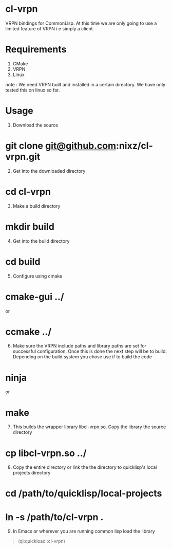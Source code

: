 # cl-vrpn
VRPN bindings for CommonLisp. At this time we are only going to use a limited
feature of VRPN i.e simply a client.

Requirements
================
1. CMake
2. VRPN
3. Linux

note : We need VRPN built and installed in a certain directory. We have only
tested this on linux so far. 

Usage
=======

1. Download the source

# git clone git@github.com:nixz/cl-vrpn.git

2. Get into the downloaded directory

# cd cl-vrpn

3. Make a build directory

# mkdir build

4. Get into the build directory

# cd build

5. Configure using cmake

# cmake-gui ../

or

# ccmake ../

6. Make sure the VRPN include paths and library paths are set for successful
   configuration. Once this is done the next step will be to build. Depending
   on the build system you chose use if to build the code
   
# ninja 

or 

# make

7. This builds the wrapper library libcl-vrpn.so. Copy the library the source
   directory
   
# cp libcl-vrpn.so ../

8. Copy the entire directory or link the the directory to quicklisp's local
   projects directory
   
# cd /path/to/quicklisp/local-projects
# ln -s /path/to/cl-vrpn .

9. In Emacs or wherever you are running common lisp load the library

> (ql:quickload :cl-vrpn)



